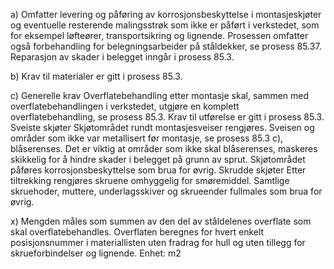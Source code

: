 a) Omfatter levering og påføring av korrosjonsbeskyttelse i montasjeskjøter og eventuelle resterende malingsstrøk som ikke er påført i verkstedet, som for eksempel løfteører, transportsikring og lignende. Prosessen omfatter også forbehandling for belegningsarbeider på ståldekker, se prosess 85.37. Reparasjon av skader i belegget inngår i prosess 85.3.

b) Krav til materialer er gitt i prosess 85.3.

c) Generelle krav
Overflatebehandling etter montasje skal, sammen med overflatebehandlingen i verkstedet, utgjøre en komplett overflatebehandling, se prosess 85.3.
Krav til utførelse er gitt i prosess 85.3.
Sveiste skjøter
Skjøtområdet rundt montasjesveiser rengjøres. Sveisen og områder som ikke var metallisert før montasje, se prosess 85.3 c), blåserenses. Det er viktig at områder som ikke skal blåserenses, maskeres skikkelig for å hindre skader i belegget på grunn av sprut. Skjøtområdet påføres korrosjonsbeskyttelse som brua for øvrig.
Skrudde skjøter
Etter tiltrekking rengjøres skruene omhyggelig for smøremiddel. Samtlige skruehoder, muttere, underlagsskiver og skrueender fullmales som brua for øvrig.

x) Mengden måles som summen av den del av ståldelenes overflate som skal overflatebehandles. Overflaten beregnes for hvert enkelt posisjonsnummer i materiallisten uten fradrag for hull og uten tillegg for skrueforbindelser og lignende. Enhet: m2


